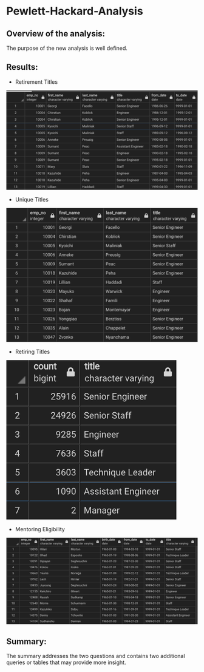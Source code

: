 # Pewlett-Hackard-Analysis

## Overview of the analysis:

The purpose of the new analysis is well defined. 

## Results:

 * Retirement Titles
 
![Mentoring_Eligibility](/Pewlett-Hackard-Analysis/Analysis%20Projects%20Folder/Pewlett-Hackard-Analysis%20Folder/Retirement_Titles.png)
 * Unique Titles
 
![Mentoring_Eligibility](/Pewlett-Hackard-Analysis/Analysis%20Projects%20Folder/Pewlett-Hackard-Analysis%20Folder/Unique_Titles.png) 
 * Retiring Titles
 
![Mentoring_Eligibility](/Pewlett-Hackard-Analysis/Analysis%20Projects%20Folder/Pewlett-Hackard-Analysis%20Folder/Retiring_Titles.png) 
 * Mentoring Eligibility
 
![Mentoring_Eligibility](/Pewlett-Hackard-Analysis/Analysis%20Projects%20Folder/Pewlett-Hackard-Analysis%20Folder/Mentoring_Eligibility.png)
 
## Summary:


The summary addresses the two questions and contains two additional queries or tables that may provide more insight. 
